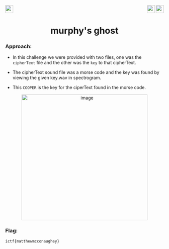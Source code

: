 <div>
   <a href="https://indy.ctf.eng.run/challenge/11"><img src="https://img.shields.io/badge/murphy's ghost: %20-Click%20to%20Solve-green[700]" height="25"></a>
  <img src="https://img.shields.io/badge/Points%3A-188-red" align="right" height="25">
  <img src="https://img.shields.io/badge/Category%3A%20-Wireless-orange" align="right" height="25">
</div>

<div align="center">
<h1>murphy's ghost</h1>
</div>

### Approach:

- In this challenge we were provided with two files, one was the ``cipherText`` file and the other was the ```key``` to that cipherText.

- The cipherText sound file was a morse code and the key was found by viewing the given key.wav in spectrogram.
- This ```COOPER``` is the key for the ciperText found in the morse code.

<div align="center">
<img width="400" alt="image" src="https://user-images.githubusercontent.com/91147942/176723262-f4e08b09-82bb-47f9-bf3b-5410eab88d92.png">
</div>

### Flag: 

```ictf{matthewmcconaughey}```
